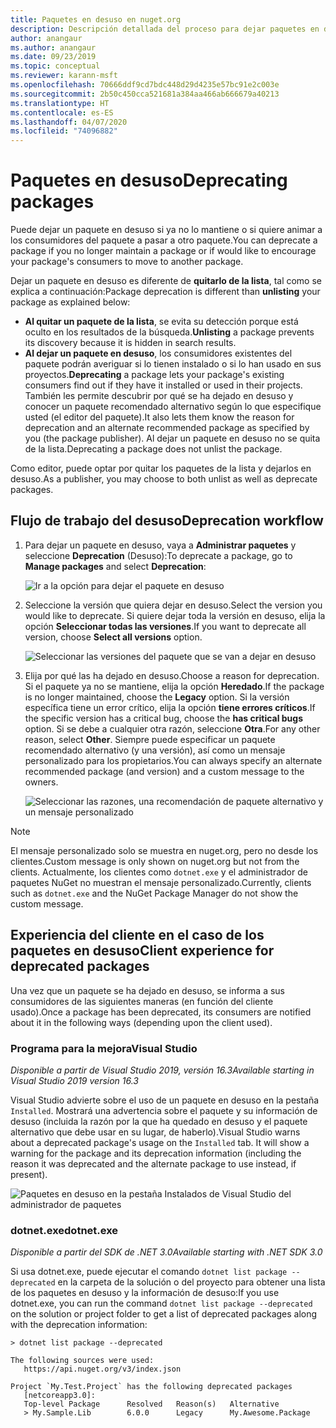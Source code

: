 ```yaml
---
title: Paquetes en desuso en nuget.org
description: Descripción detallada del proceso para dejar paquetes en desuso y cómo los clientes muestran esta información
author: anangaur
ms.author: anangaur
ms.date: 09/23/2019
ms.topic: conceptual
ms.reviewer: karann-msft
ms.openlocfilehash: 70666ddf9cd7bdc448d29d4235e57bc91e2c003e
ms.sourcegitcommit: 2b50c450cca521681a384aa466ab666679a40213
ms.translationtype: HT
ms.contentlocale: es-ES
ms.lasthandoff: 04/07/2020
ms.locfileid: "74096882"
---
```

# <a name="deprecating-packages"></a><span data-ttu-id="d31ec-103">Paquetes en desuso</span><span class="sxs-lookup"><span data-stu-id="d31ec-103">Deprecating packages</span></span>

<span data-ttu-id="d31ec-104">Puede dejar un paquete en desuso si ya no lo mantiene o si quiere animar a los consumidores del paquete a pasar a otro paquete.</span><span class="sxs-lookup"><span data-stu-id="d31ec-104">You can deprecate a package if you no longer maintain a package or if would like to encourage your package's consumers to move to another package.</span></span> 

<span data-ttu-id="d31ec-105">Dejar un paquete en desuso es diferente de **quitarlo de la lista**, tal como se explica a continuación:</span><span class="sxs-lookup"><span data-stu-id="d31ec-105">Package deprecation is different than **unlisting** your package as explained below:</span></span>
* <span data-ttu-id="d31ec-106">**Al quitar un paquete de la lista**, se evita su detección porque está oculto en los resultados de la búsqueda.</span><span class="sxs-lookup"><span data-stu-id="d31ec-106">**Unlisting** a package prevents its discovery because it is hidden in search results.</span></span> 
* <span data-ttu-id="d31ec-107">**Al dejar un paquete en desuso**, los consumidores existentes del paquete podrán averiguar si lo tienen instalado o si lo han usado en sus proyectos.</span><span class="sxs-lookup"><span data-stu-id="d31ec-107">**Deprecating** a package lets your package's existing consumers find out if they have it installed or used in their projects.</span></span> <span data-ttu-id="d31ec-108">También les permite descubrir por qué se ha dejado en desuso y conocer un paquete recomendado alternativo según lo que especifique usted (el editor del paquete).</span><span class="sxs-lookup"><span data-stu-id="d31ec-108">It also lets them know the reason for deprecation and an alternate recommended package as specified by you (the package publisher).</span></span> <span data-ttu-id="d31ec-109">Al dejar un paquete en desuso no se quita de la lista.</span><span class="sxs-lookup"><span data-stu-id="d31ec-109">Deprecating a package does not unlist the package.</span></span> 

<span data-ttu-id="d31ec-110">Como editor, puede optar por quitar los paquetes de la lista y dejarlos en desuso.</span><span class="sxs-lookup"><span data-stu-id="d31ec-110">As a publisher, you may choose to both unlist as well as deprecate packages.</span></span>

## <a name="deprecation-workflow"></a><span data-ttu-id="d31ec-111">Flujo de trabajo del desuso</span><span class="sxs-lookup"><span data-stu-id="d31ec-111">Deprecation workflow</span></span>
1. <span data-ttu-id="d31ec-112">Para dejar un paquete en desuso, vaya a **Administrar paquetes** y seleccione **Deprecation** (Desuso):</span><span class="sxs-lookup"><span data-stu-id="d31ec-112">To deprecate a package, go to **Manage packages** and select **Deprecation**:</span></span>

    ![Ir a la opción para dejar el paquete en desuso](media/deprecation-select-option.png)

2. <span data-ttu-id="d31ec-114">Seleccione la versión que quiera dejar en desuso.</span><span class="sxs-lookup"><span data-stu-id="d31ec-114">Select the version you would like to deprecate.</span></span> <span data-ttu-id="d31ec-115">Si quiere dejar toda la versión en desuso, elija la opción **Seleccionar todas las versiones**.</span><span class="sxs-lookup"><span data-stu-id="d31ec-115">If you want to deprecate all version, choose **Select all versions** option.</span></span>

    ![Seleccionar las versiones del paquete que se van a dejar en desuso](media/deprecation-select-version.png)

3. <span data-ttu-id="d31ec-117">Elija por qué las ha dejado en desuso.</span><span class="sxs-lookup"><span data-stu-id="d31ec-117">Choose a reason for deprecation.</span></span> <span data-ttu-id="d31ec-118">Si el paquete ya no se mantiene, elija la opción **Heredado**.</span><span class="sxs-lookup"><span data-stu-id="d31ec-118">If the package is no longer maintained, choose the **Legacy** option.</span></span> <span data-ttu-id="d31ec-119">Si la versión específica tiene un error crítico, elija la opción **tiene errores críticos**.</span><span class="sxs-lookup"><span data-stu-id="d31ec-119">If the specific version has a critical bug, choose the **has critical bugs** option.</span></span> <span data-ttu-id="d31ec-120">Si se debe a cualquier otra razón, seleccione **Otra**.</span><span class="sxs-lookup"><span data-stu-id="d31ec-120">For any other reason, select **Other**.</span></span> <span data-ttu-id="d31ec-121">Siempre puede especificar un paquete recomendado alternativo (y una versión), así como un mensaje personalizado para los propietarios.</span><span class="sxs-lookup"><span data-stu-id="d31ec-121">You can always specify an alternate recommended package (and version) and a custom message to the owners.</span></span> 

    ![Seleccionar las razones, una recomendación de paquete alternativo y un mensaje personalizado](media/deprecation-save.png)

> [!Note]
> <span data-ttu-id="d31ec-123">El mensaje personalizado solo se muestra en nuget.org, pero no desde los clientes.</span><span class="sxs-lookup"><span data-stu-id="d31ec-123">Custom message is only shown on nuget.org but not from the clients.</span></span> <span data-ttu-id="d31ec-124">Actualmente, los clientes como `dotnet.exe` y el administrador de paquetes NuGet no muestran el mensaje personalizado.</span><span class="sxs-lookup"><span data-stu-id="d31ec-124">Currently, clients such as `dotnet.exe` and the NuGet Package Manager do not show the custom message.</span></span>

## <a name="client-experience-for-deprecated-packages"></a><span data-ttu-id="d31ec-125">Experiencia del cliente en el caso de los paquetes en desuso</span><span class="sxs-lookup"><span data-stu-id="d31ec-125">Client experience for deprecated packages</span></span>
<span data-ttu-id="d31ec-126">Una vez que un paquete se ha dejado en desuso, se informa a sus consumidores de las siguientes maneras (en función del cliente usado).</span><span class="sxs-lookup"><span data-stu-id="d31ec-126">Once a package has been deprecated, its consumers are notified about it in the following ways (depending upon the client used).</span></span>

### <a name="visual-studio"></a><span data-ttu-id="d31ec-127">Programa para la mejora</span><span class="sxs-lookup"><span data-stu-id="d31ec-127">Visual Studio</span></span> 
<span data-ttu-id="d31ec-128">*Disponible a partir de Visual Studio 2019, versión 16.3*</span><span class="sxs-lookup"><span data-stu-id="d31ec-128">*Available starting in Visual Studio 2019 version 16.3*</span></span>

<span data-ttu-id="d31ec-129">Visual Studio advierte sobre el uso de un paquete en desuso en la pestaña `Installed`. Mostrará una advertencia sobre el paquete y su información de desuso (incluida la razón por la que ha quedado en desuso y el paquete alternativo que debe usar en su lugar, de haberlo).</span><span class="sxs-lookup"><span data-stu-id="d31ec-129">Visual Studio warns about a deprecated package's usage on the `Installed` tab. It will show a warning for the package and its deprecation information (including the reason it was deprecated and the alternate package to use instead, if present).</span></span>

   ![Paquetes en desuso en la pestaña Instalados de Visual Studio del administrador de paquetes](media/deprecation-vs.png)

### <a name="dotnetexe"></a><span data-ttu-id="d31ec-131">dotnet.exe</span><span class="sxs-lookup"><span data-stu-id="d31ec-131">dotnet.exe</span></span>
<span data-ttu-id="d31ec-132">*Disponible a partir del SDK de .NET 3.0*</span><span class="sxs-lookup"><span data-stu-id="d31ec-132">*Available starting with .NET SDK 3.0*</span></span>

<span data-ttu-id="d31ec-133">Si usa dotnet.exe, puede ejecutar el comando `dotnet list package --deprecated` en la carpeta de la solución o del proyecto para obtener una lista de los paquetes en desuso y la información de desuso:</span><span class="sxs-lookup"><span data-stu-id="d31ec-133">If you use dotnet.exe, you can run the command `dotnet list package --deprecated` on the solution or project folder to get a list of deprecated packages along with the deprecation information:</span></span>

```
> dotnet list package --deprecated

The following sources were used:
   https://api.nuget.org/v3/index.json

Project `My.Test.Project` has the following deprecated packages
   [netcoreapp3.0]:
   Top-level Package      Resolved   Reason(s)   Alternative
   > My.Sample.Lib        6.0.0      Legacy      My.Awesome.Package

```
